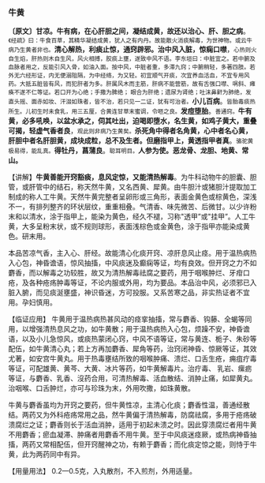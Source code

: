 ### 牛黄

  **〔原文〕甘凉。牛有病，在心肝胆之间，凝结成黄，故还以治心、肝、胆之病**。<small>《经疏》曰：牛食百草，其精华凝结成黄，犹人之有内丹。故能散火消痰解毒，为世神物。或云牛病乃生黄者非也。</small>**清心解热，利痰止惊，通窍辟邪。治中风入脏，惊痫口噤**，<small>心热则火自生焰，肝热则木自生风，风火相搏，胶痰上壅，遂致中风不语。李东垣曰：中脏宜之。若中腑及血脉者用之，反能引风入骨，如油入面。按中风，中脏者重，多滞九窍；中腑稍轻，多著四肢。若外无六经形证，内无便溺阻隔，为中经络，为又轻。初宜顺气开痰，次宜养血活血，不宜专用风药。大抵五脏皆有风，而犯肝者为多。肝属风木而主筋，肝病不能营筋，故有舌强口噤、㖞斜、瘫痪不遂不仁等证。若口开为心绝；手撒为脾绝； 眼合为肝绝；遗尿为肾绝；吐沫鼻鼾为肺绝，发直头摇、面赤如妆、汗涰如珠者，皆不治，若只见一二证，犹有可治者。</small>**小儿百病**。<small>皆胎毒痰热所生。儿初生时未食乳，用三五厘，合黄连甘草末蜜调，令咂之良。</small>**发痘堕胎**。<small>善通窍。</small>**牛有黄，必多吼唤，以盆水承之，伺其吐出，迫喝即堕水，名生黄，如鸡子黄大，重叠可揭，轻虚气香者良**，<small>观此则非病乃生黄矣。</small>**杀死角中得者名角黄，心中者名心黄，肝胆中者名肝胆黄，成块成粒，总不及生者。但磨指甲上，黄透指甲者真**。<small>骆驼黄极易得，能乱真。</small>**得牡丹，菖蒲良**。<small>聪耳明目。</small>**人参为使。恶龙骨、龙胆、地黄、常山。**

  【讲解】**牛黄善能开窍豁痰，息风定惊，又能清热解毒**。为牛科动物牛的胆囊、胆管，或肝管中的结石，称天然牛黄，又名西黄、犀黄。由牛胆汁或猪胆汁提取加工制成的称人工牛黄。天然牛黄完整者呈卵形或三角形，表面金黄色或棕黄色，深浅不一，有排列整齐的环状层纹，重重相叠。气清香、味先微苦、后微甘。以少许粉末和以清水，涂于指甲上，能染为黄色，经久不褪，习称"透甲”或"挂甲”。人工牛黄，大多呈粉末状，或不规则球形，表面浅棕色或金黄色，涂于指甲亦能染成黄色。研末用。

  本品苦凉气香，主入心、肝经。故能清心化痰开窍、凉肝息风止痉。用于温热病热入心包，神昏谵语，惊风抽搐，中风痰迷及癫痫等证，均有良效。但开窍之力不如麝香，而以解毒之功较胜，故又为清热解毒祛腐之要药，用于咽喉肿烂、牙疳口疮，及各种疮疡肿毒等证，不论内服或外用，均为要品。本品治中风，必须邪已入脏入腑，而见痰涎壅盛，神识昏迷，方可投服。又系苦寒之品，非实热证者不宜用。孕妇慎用。

  【临证应用】 牛黄用于温热病热甚风动的痉挛抽搐，常与麝香、钩藤、全蝎等同用，以增强清热息风之功，如牛黄散；用于温热病热入心包，烦躁不安，神昏谵语，以及小儿急惊风，或痰热蒙闭心窍，中风不语等证，常与黄连、栀子、朱砂等配伍，如牛黄清心丸；若上方再加麝香、犀角等药，治窍闭神昏、惊厥等证，其效尤著，如安宫牛黄丸。用于热毒壅结所致的咽喉肿痛、溃烂、口舌生疮，痈疽疔毒等证，可配雄黄、黄芩、大黄、冰片等药，如牛黄解毒片。治疔毒、 乳岩、瘰疬等证，与麝香、乳香、沒药合用，可清热解毒、活血散结、消肿止痛，如犀黄丸。治咽喉、口舌肿烂，亦可与珍珠为末，外用吹撒，如珠黄散。

  牛黄与麝香虽均为开窍之要药，但牛黄性凉，主清心化痰；麝香性温，善通经散结。两药又为外科疮疡常用之品，然牛黄偏于清热解毒，防腐祛腐，多用于疮疡破溃腐烂之证；麝香则长于活血消肿，适用于初起未溃之时。因此穿溃腐烂者用牛黄不用麝香；瘀血凝滞、肿痛者用麝香不用牛黄。至于中风痰迷痉厥，或热病神昏抽搐，两药又常相配伍，但开窍醒神之功，有赖于麝香；而化痰定惊之能，则恃于牛黄，此为两药同中有异。	

  【用量用法】 0.2—0.5克，入丸散剂，不入煎剂，外用适量。
